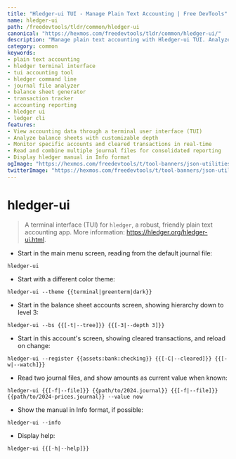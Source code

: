 ```yaml
---
title: "Hledger-ui TUI - Manage Plain Text Accounting | Free DevTools"
name: hledger-ui
path: /freedevtools/tldr/common/hledger-ui
canonical: "https://hexmos.com/freedevtools/tldr/common/hledger-ui/"
description: "Manage plain text accounting with Hledger-ui TUI. Analyze journal files, create balance sheets, and track transactions with this terminal interface. Free online tool, no registration required."
category: common
keywords:
- plain text accounting
- hledger terminal interface
- tui accounting tool
- hledger command line
- journal file analyzer
- balance sheet generator
- transaction tracker
- accounting reporting
- hledger ui
- ledger cli
features:
- View accounting data through a terminal user interface (TUI)
- Analyze balance sheets with customizable depth
- Monitor specific accounts and cleared transactions in real-time
- Read and combine multiple journal files for consolidated reporting
- Display hledger manual in Info format
ogImage: "https://hexmos.com/freedevtools/t/tool-banners/json-utilities-banner.png"
twitterImage: "https://hexmos.com/freedevtools/t/tool-banners/json-utilities-banner.png"
---
```


# hledger-ui

> A terminal interface (TUI) for `hledger`, a robust, friendly plain text accounting app.
> More information: <https://hledger.org/hledger-ui.html>.

- Start in the main menu screen, reading from the default journal file:

`hledger-ui`

- Start with a different color theme:

`hledger-ui --theme {{terminal|greenterm|dark}}`

- Start in the balance sheet accounts screen, showing hierarchy down to level 3:

`hledger-ui --bs {{[-t|--tree]}} {{[-3|--depth 3]}}`

- Start in this account's screen, showing cleared transactions, and reload on change:

`hledger-ui --register {{assets:bank:checking}} {{[-C|--cleared]}} {{[-w|--watch]}}`

- Read two journal files, and show amounts as current value when known:

`hledger-ui {{[-f|--file]}} {{path/to/2024.journal}} {{[-f|--file]}} {{path/to/2024-prices.journal}} --value now`

- Show the manual in Info format, if possible:

`hledger-ui --info`

- Display help:

`hledger-ui {{[-h|--help]}}`
